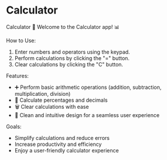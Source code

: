 # Calculator

Calculator 🧮
Welcome to the Calculator app! 📊

How to Use:

1. Enter numbers and operators using the keypad.
2. Perform calculations by clicking the "=" button.
3. Clear calculations by clicking the "C" button.

Features:

- ➕ Perform basic arithmetic operations (addition, subtraction, multiplication, division)
- 🔢 Calculate percentages and decimals
- 🗑️ Clear calculations with ease
- 🎨 Clean and intuitive design for a seamless user experience

Goals:

- Simplify calculations and reduce errors
- Increase productivity and efficiency
- Enjoy a user-friendly calculator experience
